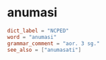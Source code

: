 # anumasi

``` toml
dict_label = "NCPED"
word = "anumasi"
grammar_comment = "aor. 3 sg."
see_also = ["anumasati"]
```

